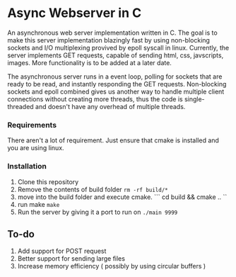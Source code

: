 # Async Webserver in C

An asynchronous web server implementation written in C. The goal is to make this server implementation blazingly fast by using non-blocking sockets and I/O multiplexing provived by epoll syscall in linux. Currently, the server implements GET requests, capable of sending html, css, javscripts, images. More functionality is to be added at a later date. 

The asynchronous server runs in a event loop, polling for sockets that are ready to be read, and instantly responding the GET requests. Non-blocking sockets and epoll combined gives us another way to handle multiple client connections without creating more threads, thus the code is single-threaded and doesn't have any overhead of multiple threads. 

### Requirements 
  There aren't a lot of requirement. Just ensure that cmake is installed and you are using linux. 
  
### Installation 
  1. Clone this repository 
  2. Remove the contents of build folder
    ``` rm -rf build/* ```
  3. move into the build folder and execute cmake.
    ``` cd build && cmake .. ``
  4. run make 
    ``` make ```
  5. Run the server by giving it a port to run on 
    ``` ./main 9999 ```

## To-do 
  1. Add support for POST request
  2. Better support for sending large files
  3. Increase memory efficiency ( possibly by using circular buffers )
 
